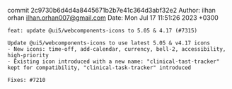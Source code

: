 commit 2c9730b6d4d4a8445671b2b7e41c364d3abf32e2
Author: ilhan orhan <ilhan.orhan007@gmail.com>
Date:   Mon Jul 17 11:51:26 2023 +0300

    feat: update @ui5/webcomponents-icons to 5.05 & 4.17 (#7315)
    
    Update @ui5/webcomponents-icons to use latest 5.05 & v4.17 icons
    - New icons: time-off, add-calendar, currency, bell-2, accessibility, high-priority
    - Existing icon introduced with a new name: "clinical-tast-tracker" kept for compatibility, "clinical-task-tracker" introduced
    
    Fixes: #7210
